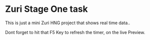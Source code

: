 # Zuri Stage One task

This is just a mini Zuri HNG project that shows real time data..

Dont forget to hit that F5 Key to refresh the timer, on the live Preview.



